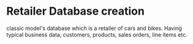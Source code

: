 # Retailer Database creation
classic model's database which is a retailer of cars and bikes. Having typical business data, customers, products, sales 
orders, line items etc.
